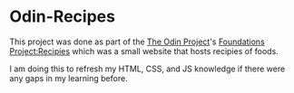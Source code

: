 # Odin-Recipes

This project was done as part of the [The Odin Project](https://www.theodinproject.com/)'s [Foundations Project:Recipies](https://www.theodinproject.com/lessons/foundations-recipes) which was a small website that hosts recipies of foods.

I am doing this to refresh my HTML, CSS, and JS knowledge if there were any gaps in my learning before.
